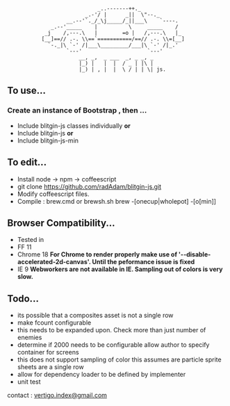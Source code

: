 
                                 _..-------++._
                             _.-'/ |      _||  \"--._
                       __.--'`._/_\j_____/_||___\    `----.
                  _.--'_____    |          \     _____    /
                _j    /,---.\   |        =o |   /,---.\   |_
               [__]==// .-. \\==`===========/==// .-. \\=[__]
                 `-._|\ `-' /|___\_________/___|\ `-' /|_.'  
                       `---'                     `---'
					       __, _,  _ ___  _, _ _, _ 
						   |_) |   |  |  / _ | |\ | 
						   |_) | , |  |  \ / | | \| js.

## To use...
### Create an instance of Bootstrap , then ...
- Include blitgin-js classes individually
**or**
- Include blitgin-js
**or**
- Include blitgin-js-min

## To edit...
- Install node -> npm -> coffeescript
- git clone https://github.com/radAdam/blitgin-js.git
- Modify coffeescript files.
- Compile : brew.cmd or brewsh.sh brew -[onecup|wholepot] -[o[min]]

## Browser Compatibility...
- Tested in 
 - FF 11
 - Chrome 18 **For Chrome to render properly make use of '--disable-accelerated-2d-canvas'. Until the peformance issue is fixed**
 - IE 9 **Webworkers are not available in IE. Sampling out of colors is very slow.**

## Todo...
- its possible that a composites asset is not a single row 
- make fcount configurable
- this needs to be expanded upon. Check more than just number of enemies
- determine if 2000 needs to be configurable allow author to specify container for screens 
- this does not support sampling of color this assumes are particle sprite sheets are a single row 
- allow for dependency loader to be defined by implementer
- unit test

contact : vertigo.index@gmail.com